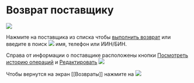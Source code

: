 # Возврат поставщику

![](https://github.com/smpb05/DSS-Retail/blob/project-screenshots/%D0%B2%D0%BE%D0%B7%D0%B2%D1%80%D0%B0%D1%82%20%D0%BF%D0%BE%D1%81%D1%82%D0%B0%D0%B2%D1%89%D0%B8%D0%BA%D0%B0%D0%BC.png)

Нажмите на поставщика из списка чтобы [выполнить возврат](https://github.com/smpb05/DSS-Retail/wiki/%D0%92%D1%8B%D0%B1%D0%BE%D1%80-%D0%BF%D1%80%D0%BE%D0%B4%D0%B0%D0%B6%D0%B8-%D0%B4%D0%BB%D1%8F-%D0%B2%D0%BE%D0%B7%D0%B2%D1%80%D0%B0%D1%82%D0%B0-%D0%BF%D0%BE%D1%81%D1%82%D0%B0%D0%B2%D1%89%D0%B8%D0%BA%D1%83) или введите в поиск ![](https://github.com/smpb05/DSS-Retail/blob/project-screenshots/%D0%BF%D0%BE%D0%B8%D1%81%D0%BA%20%D0%BF%D0%BE%D1%81%D1%82%D0%B0%D0%B2%D1%89%D0%B8%D0%BA%D0%BE%D0%B2.png)   имя, телефон или ИИН/БИН.

Справа от информации о поставщике расположены кнопки [Посмотреть историю операций](https://github.com/smpb05/DSS-Retail/wiki/%D0%98%D1%81%D1%82%D0%BE%D1%80%D0%B8%D1%8F-%D0%BE%D0%BF%D0%B5%D1%80%D0%B0%D1%86%D0%B8%D0%B9-%D0%BF%D0%BE%D1%81%D1%82%D0%B0%D0%B2%D1%89%D0%B8%D0%BA) и [Редактировать](https://github.com/smpb05/DSS-Retail/wiki/%D0%A0%D0%B5%D0%B4%D0%B0%D0%BA%D1%82%D0%B8%D1%80%D0%BE%D0%B2%D0%B0%D0%BD%D0%B8%D0%B5-%D0%BF%D0%BE%D1%81%D1%82%D0%B0%D0%B2%D1%89%D0%B8%D0%BA%D0%B0) ![](https://github.com/smpb05/DSS-Retail/blob/project-screenshots/%D0%BA%D0%BD%D0%BE%D0%BF%D0%BA%D0%B8%20%D0%BF%D0%BE%D0%BA%D1%83%D0%BF%D0%B0%D1%82%D0%B5%D0%BB%D0%B5%D0%B9.png)

Чтобы вернутся на экран [[Возвраты]] нажмите на ![](https://github.com/smpb05/DSS-Retail/blob/project-screenshots/%D0%BA%D0%BD%D0%BE%D0%BF%D0%BA%D0%B0%20%D0%BD%D0%B0%D0%B7%D0%B0%D0%B41.png)